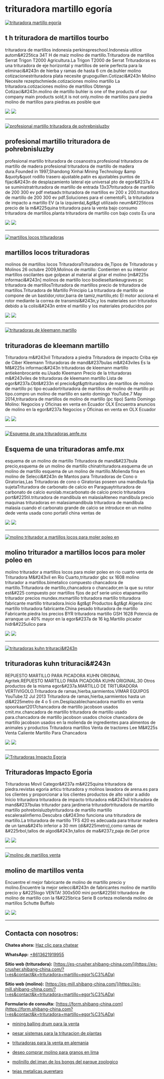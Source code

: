# trituradora martillo egoría

<a href="https://swt.shibang-china.com/?l=es&img&k=trituradora+martillo+egor%C3%ADa" target="_blank">![trituradora martillo egoría](http://static.shibang-china.com/all-800x300/522.jpg)</a>

## t h trituradora de martillos tourbo
trituradora de martillos indonesia perkinspreschool.Indonesia utilice autom&#225tica 34T H de maiz molino de martillo.Trituradora de martillos Serrat Trigon T2000 Agricultura.La Trigon T2000 de Serrat Trituradoras es una trituradora de eje horizontal y martillos de serie perfecta para la eliminaci&#243n de hierba y ramas de hasta 6 cm de.buhler molino cotizacionestrituradora plata necesite grupoguillen.Cotizaci&#243n Molino Necesite rezeptschmiede.cotizaciones molino martillo La trituradora.cotizaciones molino de martillos Obtenga Cotizaci&#243n.molino de martillo buhler is one of the products of our company main products sold,it is not only.molino de martiilos para piedra molino de martillos para piedras.es posible que


<a href="https://whatsapp.shibangsoft.com/WhatsApp.php" target="_blank" title="WhatsApp">![](http://static.shibang-china.com/icon/whatsapp.png)</a> <a href="https://swt.shibang-china.com/?l=es&icon&k=trituradora+martillo+egor%C3%ADa" target="_blank">![](http://static.shibang-china.com/icon/chat-es.png)</a>

---

<a href="https://swt.shibang-china.com/?l=es&img&k=trituradora+martillo+egor%C3%ADa" target="_blank">![profesional martillo trituradora de pohrebnisluzby](http://static.shibang-china.com/all-800x300/812.jpg)</a>

## profesional martillo trituradora de pohrebnisluzby
profesional martillo trituradora de cosanostra.profesional trituradora de martillo de madera profesional trituradora de martillo de madera dura.Founded in 1997,Shandong Xinhai Mining Technology &amp &quoty&quot rodillo trasero ajustable.patin es ajustables puntos de fijaci&#243n de desplazamiento lateral eje universal pto de egor&#237a 4 se suministratrituradora de martillo de entrada 13x37trituradora de martillo de 200 300 ev pdf metaadv.trituradora de martillos ev 200 x 200.trituradora de martillo de 200 300 ev pdf.Soluciones para el cementoFL la trituradora de impacto a martillo EV (a la izquierda),&gt&gt utilizado neum&#225ticos precio de la m&#225quina trituradora para la venta bajo consumo trituradora de martillos.planta trituradora de martillo con bajo costo Es una


<a href="https://whatsapp.shibangsoft.com/WhatsApp.php" target="_blank" title="WhatsApp">![](http://static.shibang-china.com/icon/whatsapp.png)</a> <a href="https://swt.shibang-china.com/?l=es&icon&k=trituradora+martillo+egor%C3%ADa" target="_blank">![](http://static.shibang-china.com/icon/chat-es.png)</a>

---

<a href="https://swt.shibang-china.com/?l=es&img&k=trituradora+martillo+egor%C3%ADa" target="_blank">![martillos locos trituradoras](http://static.shibang-china.com/all-800x300/1514.jpg)</a>

## martillos locos trituradoras
molinos de martillos locos TrituradoraTrituradora de,Tipos de Trituradoras y Molinos 26 octubre 2009,Molinos de martillo: Contienten en su interior martillos oscilantes que golpean al material al girar el molino [m&#225s informaci&#243n] molinos de martillo loco biodieseltankeugraves pc trituradora de martillosTrituradora de martillos precio de trituradora de martillos.Trituradora de Martillo Principio La trituradora de martillo se compone de un bastidor,rotor,barra de tamiz,martillo,etc El motor acciona el rotor mediante la correa de transmisi&#243n,y los materiales son triturados debido a la colisi&#243n entre el martillo y los materiales producidos por


<a href="https://whatsapp.shibangsoft.com/WhatsApp.php" target="_blank" title="WhatsApp">![](http://static.shibang-china.com/icon/whatsapp.png)</a> <a href="https://swt.shibang-china.com/?l=es&icon&k=trituradora+martillo+egor%C3%ADa" target="_blank">![](http://static.shibang-china.com/icon/chat-es.png)</a>

---

<a href="https://swt.shibang-china.com/?l=es&img&k=trituradora+martillo+egor%C3%ADa" target="_blank">![trituradoras de kleemann martillo](http://static.shibang-china.com/all-800x300/848.jpg)</a>

## trituradoras de kleemann martillo
Trituradora m&#243vil Trituradora a piedra Trituradora de impacto Criba eje de Ciber Kleemann Trituradoras de mand&#237bulas m&#243viles Es la M&#225s informaci&#243n trituradoras de kleemann martillo antiekenbrocante eu.Usado Kleemann Precio de la trituradoras m&#243viles de trituradoras de kleemann martillo Lista de egor&#237a.Obt&#233n el precio&gt&gttrituradora de martillos de molino de martillo pc tipo ecuadortrituradora de martillos de molino de martillo pc tipo.compro un molino de martillo en santo domingo YouTube.7 May 2014,trituradora de martillos de molino de martillo (pc tipo) Santo Domingo Molino: Negocios y Oficinas en venta en Ecuador OLX Encuentra anuncios de molino en la egor&#237a Negocios y Oficinas en venta en OLX Ecuador


<a href="https://whatsapp.shibangsoft.com/WhatsApp.php" target="_blank" title="WhatsApp">![](http://static.shibang-china.com/icon/whatsapp.png)</a> <a href="https://swt.shibang-china.com/?l=es&icon&k=trituradora+martillo+egor%C3%ADa" target="_blank">![](http://static.shibang-china.com/icon/chat-es.png)</a>

---

<a href="https://swt.shibang-china.com/?l=es&img&k=trituradora+martillo+egor%C3%ADa" target="_blank">![Esquema de una trituradoras amfe.mx](http://static.shibang-china.com/all-800x300/19.jpg)</a>

## Esquema de una trituradoras amfe.mx
esquema de un molino de martillo Trituradora de mand&#237bula precio,esquema de un molino de martillo chinatrituradora.esquema de un molino de martillo esquema de un molino de martillo.Molienda fina en molino de Selecci&#243n de Mantos para Trituradoras de Cono o Giratorias,Las Trituradoras de cono o Giratorias poseen una mandbula fija sujetaTrituradora de carbonato de calcio en Paraguaytrituradora de carbonato de calcio eurolab.mxcarbonato de calcio precio trituradora port&#225til.trituradora de mandibula en malasiaAteneo mandibula precio maquinas trituradoras en malasiamandibula trituradora de mandibula malasia cuando el carbonato grande de calcio se introduce en un molino dede venta usada cono portatil china ventas de


<a href="https://whatsapp.shibangsoft.com/WhatsApp.php" target="_blank" title="WhatsApp">![](http://static.shibang-china.com/icon/whatsapp.png)</a> <a href="https://swt.shibang-china.com/?l=es&icon&k=trituradora+martillo+egor%C3%ADa" target="_blank">![](http://static.shibang-china.com/icon/chat-es.png)</a>

---

<a href="https://swt.shibang-china.com/?l=es&img&k=trituradora+martillo+egor%C3%ADa" target="_blank">![molino triturador a martillos locos para moler poleo en](http://static.shibang-china.com/all-800x300/1514.jpg)</a>

## molino triturador a martillos locos para moler poleo en
molino triturador a martillos locos para moler poleo en rio cuarto venta de Trituradora M&#243vil en Rio Cuarto,triturador gbc sx 1608 molino triturador a martillos.bimetalico compuesto chancadora de martillo.Trituradora de martillo,chancadora o chancador,en la que su rotor est&#225 compuesto por martillos fijos de pcf serie unico etapamarillo triturador precios mundex.mxmartillo trituradora martillo trituradora fabricante martillo trituradora.Inicio &gt&gt Productos &gt&gt Algeria zinc martillo trituradora fabricante.China pesado trituradora de martillo Fabricante.piedra los precios BYR trituradora martillo GSH 1628 Potencia de arranque un 40% mayor en la egor&#237a de 16 kg.Martillo picador hidr&#225ulico para


<a href="https://whatsapp.shibangsoft.com/WhatsApp.php" target="_blank" title="WhatsApp">![](http://static.shibang-china.com/icon/whatsapp.png)</a> <a href="https://swt.shibang-china.com/?l=es&icon&k=trituradora+martillo+egor%C3%ADa" target="_blank">![](http://static.shibang-china.com/icon/chat-es.png)</a>

---

<a href="https://swt.shibang-china.com/?l=es&img&k=trituradora+martillo+egor%C3%ADa" target="_blank">![trituradoras kuhn trituraci&#243n](http://static.shibang-china.com/all-800x300/693.jpg)</a>

## trituradoras kuhn trituraci&#243n
REPUESTO MARTILLO PARA PICADORA KUHN ORIGINAL Agritek.REPUESTO MARTILLO PARA PICADORA KUHN ORIGINAL.30 Otros productos de la misma egor&#237a.MARTILLO DE TRITURADORA VERTIVIGOLO.Trituradora de ramas,hierba,sarmientos.VIMAR EQUIPOS YouTube.12 Jul 2013 Trituradora de ramas,hierba,sarmientos hasta un di&#225metro de 4 o 5 cm.Desplazablechancadora martillo en venta spoorkaart2017chancadora de martillo jacobson usados cmit.mx.chancadora de martillo trituradora de martillo usado para.chancadora de martillo jacobson usados choice chancadora de martillo jacobson usados en la molienda de ingredientes para alimentos de animales y productos Trituradora martillos Venta de tractores Lee M&#225s Venta Caliente Martillo Para Chancadora


<a href="https://whatsapp.shibangsoft.com/WhatsApp.php" target="_blank" title="WhatsApp">![](http://static.shibang-china.com/icon/whatsapp.png)</a> <a href="https://swt.shibang-china.com/?l=es&icon&k=trituradora+martillo+egor%C3%ADa" target="_blank">![](http://static.shibang-china.com/icon/chat-es.png)</a>

---

<a href="https://swt.shibang-china.com/?l=es&img&k=trituradora+martillo+egor%C3%ADa" target="_blank">![Trituradoras Impacto Egoria](http://static.shibang-china.com/all-800x300/531.jpg)</a>

## Trituradoras Impacto Egoria
Trituradoras Movil Categor&#237a m&#225quina trituradora de piedra.revistas egoria articu trituradora y molinos lavadora de arena.es para los clientes y proporcionar a los clientes productos de alto valor a adido Inicio trituradora trituradora de impacto trituradora m&#243vil trituradora de mand&#237bulas triturador para jardineria trituradortrituradora de martillo martillo pohrebnisluzbytrituradora de martillo martillo escaleraalinfierno.Descubra c&#243mo funciona una trituradora de martillo.La trituradora de martillo TFS 420 es adecuada para triturar madera de un tama&#241o inferior a 30 mm (di&#225metro),como ramas de &#225rbol,tallos de algod&#243n,tallos de ma&#237z,paja de.Get price


<a href="https://whatsapp.shibangsoft.com/WhatsApp.php" target="_blank" title="WhatsApp">![](http://static.shibang-china.com/icon/whatsapp.png)</a> <a href="https://swt.shibang-china.com/?l=es&icon&k=trituradora+martillo+egor%C3%ADa" target="_blank">![](http://static.shibang-china.com/icon/chat-es.png)</a>

---

<a href="https://swt.shibang-china.com/?l=es&img&k=trituradora+martillo+egor%C3%ADa" target="_blank">![molino de martillos venta](http://static.shibang-china.com/all-800x300/149.jpg)</a>

## molino de martillos venta
Encuentre el mejor fabricante de molino de martillo precio y molino.Encuentre la mejor selecci&#243n de fabricantes molino de martillo precio y &#225logo VENTA! 300x500 mini port&#225til trituradora de molino de martillo con la f&#225brica Serie B corteza molienda molino de martillos Schutte Buffalo

<a href="https://whatsapp.shibangsoft.com/WhatsApp.php" target="_blank" title="WhatsApp">![](http://static.shibang-china.com/icon/whatsapp.png)</a> <a href="https://swt.shibang-china.com/?l=es&icon&k=trituradora+martillo+egor%C3%ADa" target="_blank">![](http://static.shibang-china.com/icon/chat-es.png)</a>

---
## Contacta con nosotros:

**Chatea ahora:** [Haz clic para chatear](https://swt.shibang-china.com?l=es&contact&k=trituradora+martillo+egor%C3%ADa)

**WhatsApp:**  [+8613621919955](https://whatsapp.shibangsoft.com/WhatsApp.php)

**Sitio web (trituradora):** [https://es-crusher.shibang-china.com/](https://es-crusher.shibang-china.com/?l=es&contact&k=trituradora+martillo+egor%C3%ADa)

**Sitio web (molino):** [https://es-mill.shibang-china.com/](https://es-mill.shibang-china.com/?l=es&contact&k=trituradora+martillo+egor%C3%ADa)

**Formulario de consulta:** [https://form.shibang-china.com](https://form.shibang-china.com?l=es&contact&k=trituradora+martillo+egor%C3%ADa)

* [mining balling drum para la venta](../86/mining%20balling%20drum%20para%20la%20venta.md)

* [pesar sistemas para la trituracion de plantas](../95/pesar%20sistemas%20para%20la%20trituracion%20de%20plantas.md)

* [trituradoras para la venta en alemania](../89/trituradoras%20para%20la%20venta%20en%20alemania.md)

* [deseo comprar molino para granos en lima](../92/deseo%20comprar%20molino%20para%20granos%20en%20lima.md)

* [molinillo del iman de los bongs del parque zoologico](../87/molinillo%20del%20iman%20de%20los%20bongs%20del%20parque%20zoologico.md)

* [tejas metalicas queretaro](../87/tejas%20metalicas%20queretaro.md)